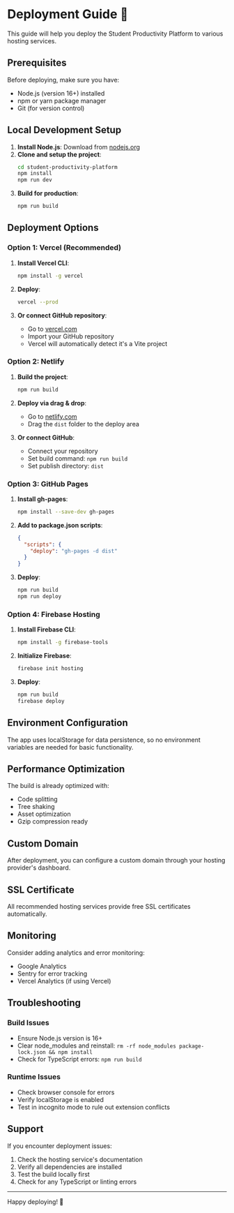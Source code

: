 # Deployment Guide 🚀

This guide will help you deploy the Student Productivity Platform to various hosting services.

## Prerequisites

Before deploying, make sure you have:
- Node.js (version 16+) installed
- npm or yarn package manager
- Git (for version control)

## Local Development Setup

1. **Install Node.js**: Download from [nodejs.org](https://nodejs.org/)
2. **Clone and setup the project**:
   ```bash
   cd student-productivity-platform
   npm install
   npm run dev
   ```
3. **Build for production**:
   ```bash
   npm run build
   ```

## Deployment Options

### Option 1: Vercel (Recommended)

1. **Install Vercel CLI**:
   ```bash
   npm install -g vercel
   ```

2. **Deploy**:
   ```bash
   vercel --prod
   ```

3. **Or connect GitHub repository**:
   - Go to [vercel.com](https://vercel.com)
   - Import your GitHub repository
   - Vercel will automatically detect it's a Vite project

### Option 2: Netlify

1. **Build the project**:
   ```bash
   npm run build
   ```

2. **Deploy via drag & drop**:
   - Go to [netlify.com](https://netlify.com)
   - Drag the `dist` folder to the deploy area

3. **Or connect GitHub**:
   - Connect your repository
   - Set build command: `npm run build`
   - Set publish directory: `dist`

### Option 3: GitHub Pages

1. **Install gh-pages**:
   ```bash
   npm install --save-dev gh-pages
   ```

2. **Add to package.json scripts**:
   ```json
   {
     "scripts": {
       "deploy": "gh-pages -d dist"
     }
   }
   ```

3. **Deploy**:
   ```bash
   npm run build
   npm run deploy
   ```

### Option 4: Firebase Hosting

1. **Install Firebase CLI**:
   ```bash
   npm install -g firebase-tools
   ```

2. **Initialize Firebase**:
   ```bash
   firebase init hosting
   ```

3. **Deploy**:
   ```bash
   npm run build
   firebase deploy
   ```

## Environment Configuration

The app uses localStorage for data persistence, so no environment variables are needed for basic functionality.

## Performance Optimization

The build is already optimized with:
- Code splitting
- Tree shaking
- Asset optimization
- Gzip compression ready

## Custom Domain

After deployment, you can configure a custom domain through your hosting provider's dashboard.

## SSL Certificate

All recommended hosting services provide free SSL certificates automatically.

## Monitoring

Consider adding analytics and error monitoring:
- Google Analytics
- Sentry for error tracking
- Vercel Analytics (if using Vercel)

## Troubleshooting

### Build Issues
- Ensure Node.js version is 16+
- Clear node_modules and reinstall: `rm -rf node_modules package-lock.json && npm install`
- Check for TypeScript errors: `npm run build`

### Runtime Issues
- Check browser console for errors
- Verify localStorage is enabled
- Test in incognito mode to rule out extension conflicts

## Support

If you encounter deployment issues:
1. Check the hosting service's documentation
2. Verify all dependencies are installed
3. Test the build locally first
4. Check for any TypeScript or linting errors

---

Happy deploying! 🎉
